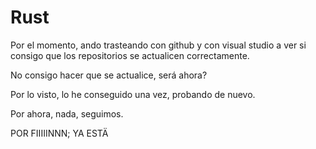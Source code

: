 # Rust

Por el momento, ando trasteando con github y con visual studio a ver si consigo que los repositorios se actualicen correctamente.

No consigo hacer que se actualice, será ahora?

Por lo visto, lo he conseguido una vez, probando de nuevo.

Por ahora, nada, seguimos.

POR FIIIIINNN; YA ESTÄ
